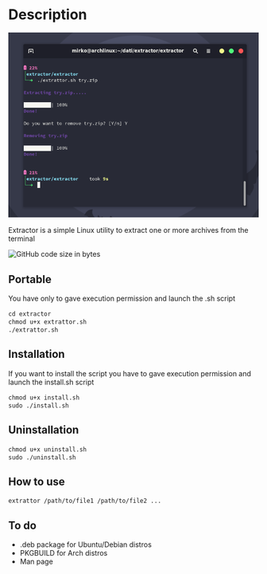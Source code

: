 # Description

![Extrattor](https://github.com/Mirko-r/extractor/blob/main/Extrattor1.0.png)

Extractor is a simple Linux utility to extract one or more archives from the terminal

![GitHub code size in bytes](https://img.shields.io/github/languages/code-size/Mirko-r/extractor)

## Portable

You have only to gave execution permission and launch the .sh script

```
cd extractor
chmod u+x extrattor.sh
./extrattor.sh
```

## Installation

If you want to install the script you have to gave execution permission and launch the install.sh script

```
chmod u+x install.sh
sudo ./install.sh
```

## Uninstallation

```
chmod u+x uninstall.sh
sudo ./uninstall.sh
```

## How to use

```
extrattor /path/to/file1 /path/to/file2 ...
```

## To do

<ul>
<li> .deb package for Ubuntu/Debian distros
<li> PKGBUILD for Arch distros
<li> Man page
</ul>
